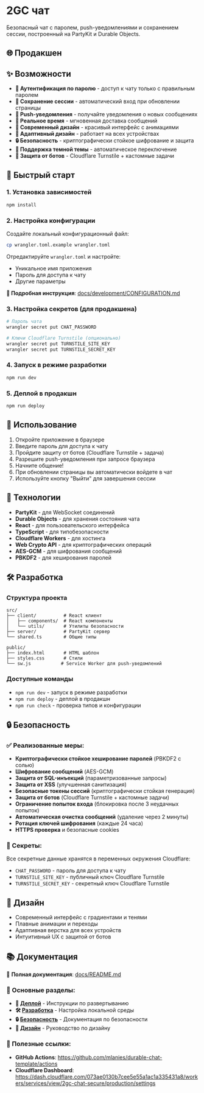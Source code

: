# 2GC чат

Безопасный чат с паролем, push-уведомлениями и сохранением сессии, построенный на PartyKit и Durable Objects.

## 🌐 Продакшен

## ✨ Возможности

- **🔐 Аутентификация по паролю** - доступ к чату только с правильным паролем
- **💾 Сохранение сессии** - автоматический вход при обновлении страницы
- **🔔 Push-уведомления** - получайте уведомления о новых сообщениях
- **💬 Реальное время** - мгновенная доставка сообщений
- **🎨 Современный дизайн** - красивый интерфейс с анимациями
- **📱 Адаптивный дизайн** - работает на всех устройствах
- **🔒 Безопасность** - криптографически стойкое шифрование и защита
- **🌙 Поддержка темной темы** - автоматическое переключение
- **🤖 Защита от ботов** - Cloudflare Turnstile + кастомные задачи

## 🚀 Быстрый старт

### 1. Установка зависимостей

```bash
npm install
```

### 2. Настройка конфигурации

Создайте локальный конфигурационный файл:

```bash
cp wrangler.toml.example wrangler.toml
```

Отредактируйте `wrangler.toml` и настройте:
- Уникальное имя приложения
- Пароль для доступа к чату
- Другие параметры

**📖 Подробная инструкция**: [docs/development/CONFIGURATION.md](./docs/development/CONFIGURATION.md)

### 3. Настройка секретов (для продакшена)

```bash
# Пароль чата
wrangler secret put CHAT_PASSWORD

# Ключи Cloudflare Turnstile (опционально)
wrangler secret put TURNSTILE_SITE_KEY
wrangler secret put TURNSTILE_SECRET_KEY
```

### 4. Запуск в режиме разработки

```bash
npm run dev
```

### 5. Деплой в продакшн

```bash
npm run deploy
```

## 📱 Использование

1. Откройте приложение в браузере
2. Введите пароль для доступа к чату
3. Пройдите защиту от ботов (Cloudflare Turnstile + задача)
4. Разрешите push-уведомления при запросе браузера
5. Начните общение!
6. При обновлении страницы вы автоматически войдете в чат
7. Используйте кнопку "Выйти" для завершения сессии

## 🔧 Технологии

- **PartyKit** - для WebSocket соединений
- **Durable Objects** - для хранения состояния чата
- **React** - для пользовательского интерфейса
- **TypeScript** - для типобезопасности
- **Cloudflare Workers** - для хостинга
- **Web Crypto API** - для криптографических операций
- **AES-GCM** - для шифрования сообщений
- **PBKDF2** - для хеширования паролей

## 🛠️ Разработка

### Структура проекта

```
src/
├── client/          # React клиент
│   ├── components/  # React компоненты
│   └── utils/       # Утилиты безопасности
├── server/          # PartyKit сервер
└── shared.ts        # Общие типы

public/
├── index.html       # HTML шаблон
├── styles.css       # Стили
└── sw.js           # Service Worker для push-уведомлений
```

### Доступные команды

- `npm run dev` - запуск в режиме разработки
- `npm run deploy` - деплой в продакшн
- `npm run check` - проверка типов и конфигурации

## 🔒 Безопасность

### ✅ Реализованные меры:

- **Криптографически стойкое хеширование паролей** (PBKDF2 с солью)
- **Шифрование сообщений** (AES-GCM)
- **Защита от SQL-инъекций** (параметризованные запросы)
- **Защита от XSS** (улучшенная санитизация)
- **Безопасные токены сессий** (криптографически стойкая генерация)
- **Защита от ботов** (Cloudflare Turnstile + кастомные задачи)
- **Ограничение попыток входа** (блокировка после 3 неудачных попыток)
- **Автоматическая очистка сообщений** (удаление через 2 минуты)
- **Ротация ключей шифрования** (каждые 24 часа)
- **HTTPS проверка** и безопасные cookies

### 🔐 Секреты:

Все секретные данные хранятся в переменных окружения Cloudflare:
- `CHAT_PASSWORD` - пароль для доступа к чату
- `TURNSTILE_SITE_KEY` - публичный ключ Cloudflare Turnstile
- `TURNSTILE_SECRET_KEY` - секретный ключ Cloudflare Turnstile

## 🎨 Дизайн

- Современный интерфейс с градиентами и тенями
- Плавные анимации и переходы
- Адаптивная верстка для всех устройств
- Интуитивный UX с защитой от ботов

## 📚 Документация

📖 **Полная документация**: [docs/README.md](./docs/README.md)

### 📁 Основные разделы:
- **🚀 [Деплой](./docs/deployment/)** - Инструкции по развертыванию
- **🛠️ [Разработка](./docs/development/)** - Настройка локальной среды
- **🔒 [Безопасность](./docs/security/)** - Документация по безопасности
- **🎨 [Дизайн](./docs/design/)** - Руководство по дизайну

### 🔗 Полезные ссылки:
- **GitHub Actions**: https://github.com/mlanies/durable-chat-template/actions
- **Cloudflare Dashboard**: https://dash.cloudflare.com/073ae0130b7cee5e55a1ac1a335431a8/workers/services/view/2gc-chat-secure/production/settings
